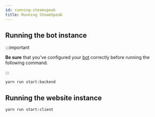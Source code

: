 ```yaml
---
id: running-steamspeak
title: Running SteamSpeak
---
```


## Running the bot instance

:::important

**Be sure** that you've configured your [bot](../../setup/configuration/bot) correctly before running the following command.

:::

```bash
yarn run start:backend
```

## Running the website instance

```bash
yarn run start:client
```
